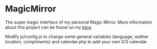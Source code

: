 MagicMirror
===========

The super magic interface of my personal Magic Mirror. More information about this project can be found on my [blog](http://michaelteeuw.nl/tagged/magicmirror).

Modify js/config.js to change some general variables (language, wather location, compliments) and calendar.php to add your own ICS calendar
